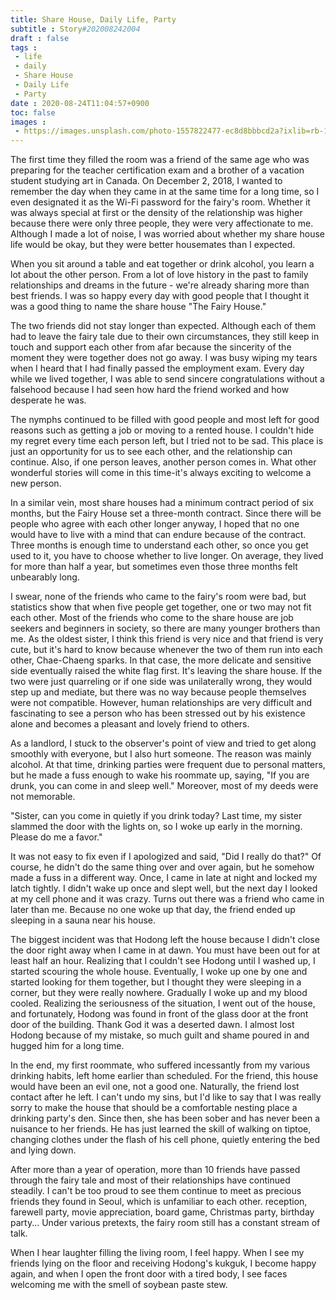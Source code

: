 ```yaml
---
title: Share House, Daily Life, Party
subtitle : Story#202008242004
draft : false
tags :
 - life
 - daily
 - Share House
 - Daily Life
 - Party
date : 2020-08-24T11:04:57+0900
toc: false
images : 
 - https://images.unsplash.com/photo-1557822477-ec8d8bbbcd2a?ixlib=rb-1.2.1&q=80&fm=jpg&crop=entropy&cs=tinysrgb&w=1080&fit=max&ixid=eyJhcHBfaWQiOjE1NTU0OX0
---
```


The first time they filled the room was a friend of the same age who was preparing for the teacher certification exam and a brother of a vacation student studying art in Canada. On December 2, 2018, I wanted to remember the day when they came in at the same time for a long time, so I even designated it as the Wi-Fi password for the fairy's room. Whether it was always special at first or the density of the relationship was higher because there were only three people, they were very affectionate to me. Although I made a lot of noise, I was worried about whether my share house life would be okay, but they were better housemates than I expected.  

When you sit around a table and eat together or drink alcohol, you learn a lot about the other person. From a lot of love history in the past to family relationships and dreams in the future - we're already sharing more than best friends. I was so happy every day with good people that I thought it was a good thing to name the share house "The Fairy House."  

The two friends did not stay longer than expected. Although each of them had to leave the fairy tale due to their own circumstances, they still keep in touch and support each other from afar because the sincerity of the moment they were together does not go away. I was busy wiping my tears when I heard that I had finally passed the employment exam. Every day while we lived together, I was able to send sincere congratulations without a falsehood because I had seen how hard the friend worked and how desperate he was.  

The nymphs continued to be filled with good people and most left for good reasons such as getting a job or moving to a rented house. I couldn't hide my regret every time each person left, but I tried not to be sad. This place is just an opportunity for us to see each other, and the relationship can continue. Also, if one person leaves, another person comes in. What other wonderful stories will come in this time-it's always exciting to welcome a new person.  

In a similar vein, most share houses had a minimum contract period of six months, but the Fairy House set a three-month contract. Since there will be people who agree with each other longer anyway, I hoped that no one would have to live with a mind that can endure because of the contract. Three months is enough time to understand each other, so once you get used to it, you have to choose whether to live longer. On average, they lived for more than half a year, but sometimes even those three months felt unbearably long.  

I swear, none of the friends who came to the fairy's room were bad, but statistics show that when five people get together, one or two may not fit each other. Most of the friends who come to the share house are job seekers and beginners in society, so there are many younger brothers than me. As the oldest sister, I think this friend is very nice and that friend is very cute, but it's hard to know because whenever the two of them run into each other, Chae-Chaeng sparks. In that case, the more delicate and sensitive side eventually raised the white flag first. It's leaving the share house. If the two were just quarreling or if one side was unilaterally wrong, they would step up and mediate, but there was no way because people themselves were not compatible. However, human relationships are very difficult and fascinating to see a person who has been stressed out by his existence alone and becomes a pleasant and lovely friend to others.  

As a landlord, I stuck to the observer's point of view and tried to get along smoothly with everyone, but I also hurt someone. The reason was mainly alcohol. At that time, drinking parties were frequent due to personal matters, but he made a fuss enough to wake his roommate up, saying, "If you are drunk, you can come in and sleep well." Moreover, most of my deeds were not memorable.  

"Sister, can you come in quietly if you drink today? Last time, my sister slammed the door with the lights on, so I woke up early in the morning. Please do me a favor."  

It was not easy to fix even if I apologized and said, "Did I really do that?" Of course, he didn't do the same thing over and over again, but he somehow made a fuss in a different way. Once, I came in late at night and locked my latch tightly. I didn't wake up once and slept well, but the next day I looked at my cell phone and it was crazy. Turns out there was a friend who came in later than me. Because no one woke up that day, the friend ended up sleeping in a sauna near his house.  

The biggest incident was that Hodong left the house because I didn't close the door right away when I came in at dawn. You must have been out for at least half an hour. Realizing that I couldn't see Hodong until I washed up, I started scouring the whole house. Eventually, I woke up one by one and started looking for them together, but I thought they were sleeping in a corner, but they were really nowhere. Gradually I woke up and my blood cooled. Realizing the seriousness of the situation, I went out of the house, and fortunately, Hodong was found in front of the glass door at the front door of the building. Thank God it was a deserted dawn. I almost lost Hodong because of my mistake, so much guilt and shame poured in and hugged him for a long time.  

In the end, my first roommate, who suffered incessantly from my various drinking habits, left home earlier than scheduled. For the friend, this house would have been an evil one, not a good one. Naturally, the friend lost contact after he left. I can't undo my sins, but I'd like to say that I was really sorry to make the house that should be a comfortable nesting place a drinking party's den. Since then, she has been sober and has never been a nuisance to her friends. He has just learned the skill of walking on tiptoe, changing clothes under the flash of his cell phone, quietly entering the bed and lying down.  

After more than a year of operation, more than 10 friends have passed through the fairy tale and most of their relationships have continued steadily. I can't be too proud to see them continue to meet as precious friends they found in Seoul, which is unfamiliar to each other. reception, farewell party, movie appreciation, board game, Christmas party, birthday party... Under various pretexts, the fairy room still has a constant stream of talk.  

When I hear laughter filling the living room, I feel happy. When I see my friends lying on the floor and receiving Hodong's kukguk, I become happy again, and when I open the front door with a tired body, I see faces welcoming me with the smell of soybean paste stew.  

